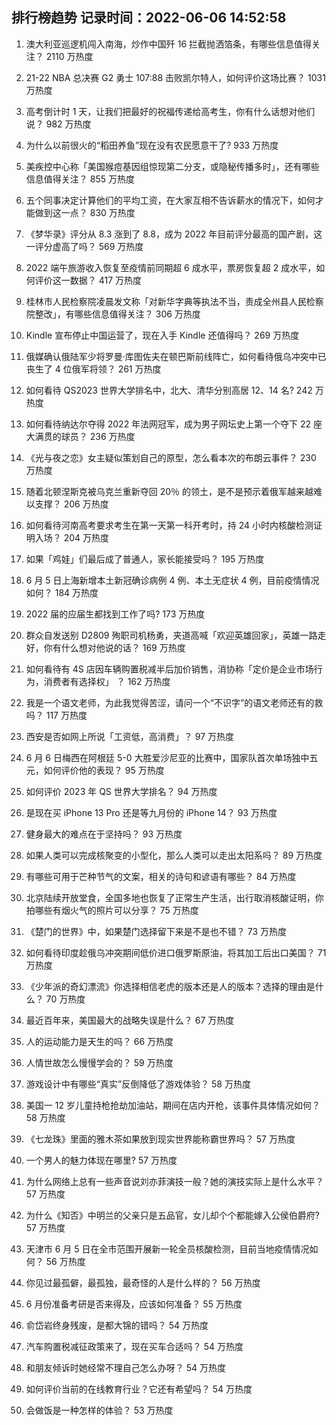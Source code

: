 
## 排行榜趋势 记录时间：2022-06-06 14:52:58
  
  1. 澳大利亚巡逻机闯入南海，炒作中国歼 16 拦截抛洒箔条，有哪些信息值得关注？ 2110 万热度
    
  2. 21-22 NBA 总决赛 G2 勇士 107:88 击败凯尔特人，如何评价这场比赛？ 1031 万热度
    
  3. 高考倒计时 1 天，让我们把最好的祝福传递给高考生，你有什么话想对他们说？ 982 万热度
    
  4. 为什么以前很火的“稻田养鱼”现在没有农民愿意干了? 933 万热度
    
  5. 美疾控中心称「美国猴痘基因组惊现第二分支，或隐秘传播多时」，还有哪些信息值得关注？ 855 万热度
    
  6. 五个同事决定计算他们的平均工资，在大家互相不告诉薪水的情况下，如何才能做到这一点？ 830 万热度
    
  7. 《梦华录》评分从 8.3 涨到了 8.8，成为 2022 年目前评分最高的国产剧，这一评分虚高了吗？ 569 万热度
    
  8. 2022 端午旅游收入恢复至疫情前同期超 6 成水平，票房恢复超 2 成水平，如何评价这一数据？ 417 万热度
    
  9. 桂林市人民检察院凌晨发文称「对新华字典等执法不当，责成全州县人民检察院整改」，有哪些信息值得关注？ 306 万热度
    
  10. Kindle 宣布停止中国运营了，现在入手 Kindle 还值得吗？ 269 万热度
    
  11. 俄媒确认俄陆军少将罗曼·库图佐夫在顿巴斯前线阵亡，如何看待俄乌冲突中已丧生了 4 位俄军将领？ 261 万热度
    
  12. 如何看待 QS2023 世界大学排名中，北大、清华分别高居 12、14 名? 242 万热度
    
  13. 如何看待纳达尔夺得 2022 年法网冠军，成为男子网坛史上第一个夺下 22 座大满贯的球员？ 236 万热度
    
  14. 《光与夜之恋》女主疑似策划自己的原型，怎么看本次的布朗云事件？ 230 万热度
    
  15. 随着北顿涅斯克被乌克兰重新夺回 20％ 的领土，是不是预示着俄军越来越难以支撑？ 206 万热度
    
  16. 如何看待河南高考要求考生在第一天第一科开考时，持 24 小时内核酸检测证明入场？ 204 万热度
    
  17. 如果「鸡娃」们最后成了普通人，家长能接受吗？ 195 万热度
    
  18. 6 月 5 日上海新增本土新冠确诊病例 4 例、本土无症状 4 例，目前疫情情况如何？ 184 万热度
    
  19. 2022 届的应届生都找到工作了吗? 173 万热度
    
  20. 群众自发送别 D2809 殉职司机杨勇，夹道高喊「欢迎英雄回家」，英雄一路走好，你有什么想对他说的话？ 169 万热度
    
  21. 如何看待有 4S 店因车辆购置税减半后加价销售，消协称「定价是企业市场行为，消费者有选择权」 ？ 162 万热度
    
  22. 我是一个语文老师，为此我觉得苦涩，请问一个“不识字”的语文老师还有的救吗？ 117 万热度
    
  23. 西安是否如网上所说「工资低，高消费」？ 97 万热度
    
  24. 6 月 6 日梅西在阿根廷 5-0 大胜爱沙尼亚的比赛中，国家队首次单场独中五元，如何评价他的表现？ 95 万热度
    
  25. 如何评价 2023 年 QS 世界大学排名？ 94 万热度
    
  26. 是现在买 iPhone 13 Pro 还是等九月份的 iPhone 14？ 93 万热度
    
  27. 健身最大的难点在于坚持吗？ 93 万热度
    
  28. 如果人类可以完成核聚变的小型化，那么人类可以走出太阳系吗？ 89 万热度
    
  29. 有哪些可用于芒种节气的文案，相关的诗句和谚语有哪些？ 84 万热度
    
  30. 北京陆续开放堂食，全国多地也恢复了正常生产生活，出行取消核酸证明，你拍哪些有烟火气的照片可以分享？ 75 万热度
    
  31. 《楚门的世界》中，如果楚门选择留下来是不是也不错？ 73 万热度
    
  32. 如何看待印度趁俄乌冲突期间低价进口俄罗斯原油，将其加工后出口美国？ 71 万热度
    
  33. 《少年派的奇幻漂流》你选择相信老虎的版本还是人的版本？选择的理由是什么？ 70 万热度
    
  34. 最近百年来，美国最大的战略失误是什么？ 67 万热度
    
  35. 人的运动能力是天生的吗？ 66 万热度
    
  36. 人情世故怎么慢慢学会的？ 59 万热度
    
  37. 游戏设计中有哪些“真实”反倒降低了游戏体验？ 58 万热度
    
  38. 美国一 12 岁儿童持枪抢劫加油站，期间在店内开枪，该事件具体情况如何？ 58 万热度
    
  39. 《七龙珠》里面的雅木茶如果放到现实世界能称霸世界吗？ 57 万热度
    
  40. 一个男人的魅力体现在哪里? 57 万热度
    
  41. 为什么网络上总有一些声音说刘亦菲演技一般？她的演技实际上是什么水平？ 57 万热度
    
  42. 为什么《知否》中明兰的父亲只是五品官，女儿却个个都能嫁入公侯伯爵府? 57 万热度
    
  43. 天津市 6 月 5 日在全市范围开展新一轮全员核酸检测，目前当地疫情情况如何？ 56 万热度
    
  44. 你见过最孤僻，最孤独，最奇怪的人是什么样的？ 56 万热度
    
  45. 6 月份准备考研是否来得及，应该如何准备？ 55 万热度
    
  46. 俞岱岩终身残废，是都大锦的错吗？ 54 万热度
    
  47. 汽车购置税减征政策来了，现在买车合适吗？ 54 万热度
    
  48. 和朋友倾诉时她经常不理自己怎么办呀？ 54 万热度
    
  49. 如何评价当前的在线教育行业？它还有希望吗？ 54 万热度
    
  50. 会做饭是一种怎样的体验？ 53 万热度
    